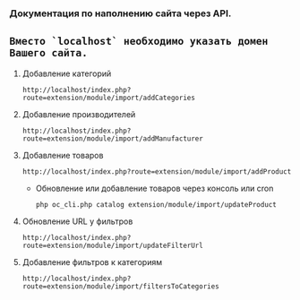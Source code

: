 ### Документация по наполнению сайта через API.
`` Вместо `localhost` необходимо указать домен Вашего сайта.
``
---

1. Добавление категорий
	```angular2html
	http://localhost/index.php?route=extension/module/import/addCategories
	```
	
2. Добавление производителей
	```angular2html
	http://localhost/index.php?route=extension/module/import/addManufacturer
	```
		
3. Добавление товаров
	```angular2html
	http://localhost/index.php?route=extension/module/import/addProduct
	```
	* Обновление или добавление товаров через консоль или cron
    	```angular2html
    	php oc_cli.php catalog extension/module/import/updateProduct
    	```
	
4. Обновление URL у фильтров
	```angular2html
	http://localhost/index.php?route=extension/module/import/updateFilterUrl
	```

5. Добавление фильтров к категориям
	```angular2html
	http://localhost/index.php?route=extension/module/import/filtersToCategories
	```
